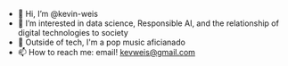 - 👋 Hi, I’m @kevin-weis
- 👀 I’m interested in data science, Responsible AI, and the relationship of digital technologies to society 
- 🌱 Outside of tech, I'm a pop music aficianado 
- 📫 How to reach me: email! kevweis@gmail.com 

<!---
kevin-weis/kevin-weis is a ✨ special ✨ repository because its `README.md` (this file) appears on your GitHub profile.
You can click the Preview link to take a look at your changes.
--->

